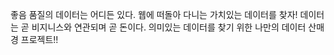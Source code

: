 좋음 품질의 데이터는 어디든 있다. 웹에 떠돌아 다니는 가치있는 데이터를 찾자!
데이터는 곧 비지니스와 연관되며 곧 돈이다. 
의미있는 데이터를 찾기 위한 나만의 데이터 산매경 프로젝트!!